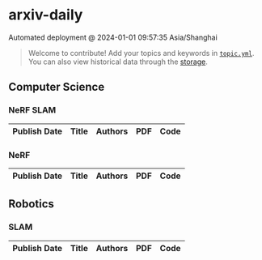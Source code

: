 # arxiv-daily
 Automated deployment @ 2024-01-01 09:57:35 Asia/Shanghai
> Welcome to contribute! Add your topics and keywords in [`topic.yml`](https://github.com/weiningwei/arxiv-daily/blob/main/database/topic.yml).
> You can also view historical data through the [storage](https://github.com/weiningwei/arxiv-daily/blob/main/database/storage).

## Computer Science

### NeRF SLAM
|Publish Date|Title|Authors|PDF|Code|
| :---: | :---: | :---: | :---: | :---: |

### NeRF
|Publish Date|Title|Authors|PDF|Code|
| :---: | :---: | :---: | :---: | :---: |

## Robotics

### SLAM
|Publish Date|Title|Authors|PDF|Code|
| :---: | :---: | :---: | :---: | :---: |
